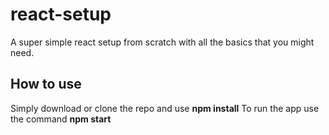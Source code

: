 # react-setup

A super simple react setup from scratch with all the basics that you might need.

## How to use

Simply download or clone the repo and use **npm install**
To run the app use the command **npm start**
